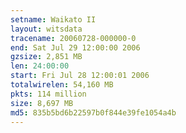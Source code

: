 ```yaml
---
setname: Waikato II
layout: witsdata
tracename: 20060728-000000-0
end: Sat Jul 29 12:00:00 2006
gzsize: 2,851 MB
len: 24:00:00
start: Fri Jul 28 12:00:01 2006
totalwirelen: 54,160 MB
pkts: 114 million
size: 8,697 MB
md5: 835b5bd6b22597b0f844e39fe1054a4b
---
```

